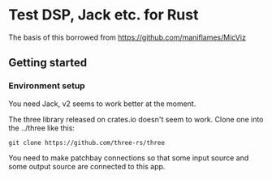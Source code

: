 # Test DSP, Jack etc. for Rust

The basis of this borrowed from https://github.com/maniflames/MicViz

## Getting started

### Environment setup

You need Jack, v2 seems to work better at the moment.

The three library released on crates.io doesn't seem to work. Clone one into the ../three like this:
```
git clone https://github.com/three-rs/three
```
You need to make patchbay connections so that some input source and some output source are connected to this app.
